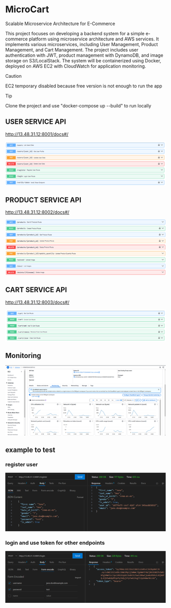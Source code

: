 # MicroCart
Scalable Microservice Architecture for E-Commerce

This project focuses on developing a backend system for a simple e-commerce platform using microservice architecture and AWS services. It implements various microservices, including User Management, Product Management, and Cart Management. The project includes user authentication with JWT, product management with DynamoDB, and image storage on S3/LocalStack. The system will be containerized using Docker, deployed on AWS EC2 with CloudWatch for application monitoring.

> [!CAUTION]
> EC2 temporary disabled because free version is not enough to run the app

> [!TIP]
> Clone the project and use "docker-compose up --build" to run locally

## USER SERVICE API 
http://13.48.31.12:8001/docs#/

![USER SERVICE API](api_user.png)


## PRODUCT SERVICE API 
http://13.48.31.12:8002/docs#/

![PRODUCT SERVICE API](api_product.png)


## CART SERVICE API 
http://13.48.31.12:8003/docs#/

![CART SERVICE API](api_cart.png)

## Monitoring
![ec2](ec2.png)

## example to test

### register user
![token](token_example_register.png)

### login and use token for other endpoints
![token](token_example_login.png)

